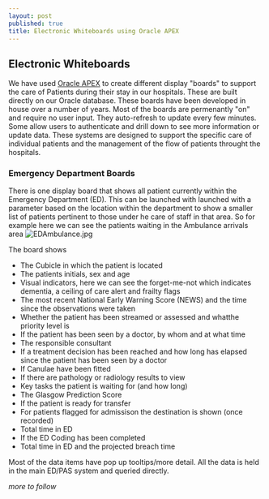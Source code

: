 ```yaml
---
layout: post
published: true
title: Electronic Whiteboards using Oracle APEX
---
```


## Electronic Whiteboards

We have used [Oracle APEX](https://apex.oracle.com/) to create different display "boards" to support the care of Patients during their stay in our hospitals. These are built directly on our Oracle database. These boards have been developed in house over a number of years.
Most of the boards are permenantly "on" and require no user input. They auto-refresh to update every few minutes. Some allow users to authenticate and drill down to see more information or update data.
These systems are designed to support the specific care of individual patients and the management of the flow of patients throught the hospitals.

### Emergency Department Boards

There is one display board that shows all patient currently within the Emergency Department (ED). This can be launched with launched with a parameter based on the location within the department to show a smaller list of patients pertinent to those under he care of staff in that area.
So for example here we can see the patients waiting in the Ambulance arrivals area
![EDAmbulance.jpg]({{site.baseurl}}/img/EDAmbulance.jpg)

The board shows
- The Cubicle in which the patient is located
- The patients initials, sex and age
- Visual indicators, here we can see the forget-me-not which indicates dementia, a ceiling of care alert and frailty flags
- The most recent National Early Warning Score (NEWS) and the time since the observations were taken
- Whether the patient has been streamed or assessed and whatthe priority level is
- If the patient has been seen by a doctor, by whom and at what time
- The responsible consultant
- If a treatment decision has been reached and how long has elapsed since the patient has been seen by a doctor 
- If Canulae have been fitted
- If there are pathology or radiology results to view
- Key tasks the patient is waiting for (and how long)
- The Glasgow Prediction Score
- If the patient is ready for transfer
- For patients flagged for admissison the destination is shown (once recorded)
- Total time in ED
- If the ED Coding has been completed
- Total time in ED and the projected breach time

Most of the data items have pop up tooltips/more detail. All the data is held in the main ED/PAS system and queried directly.

_more to follow_





